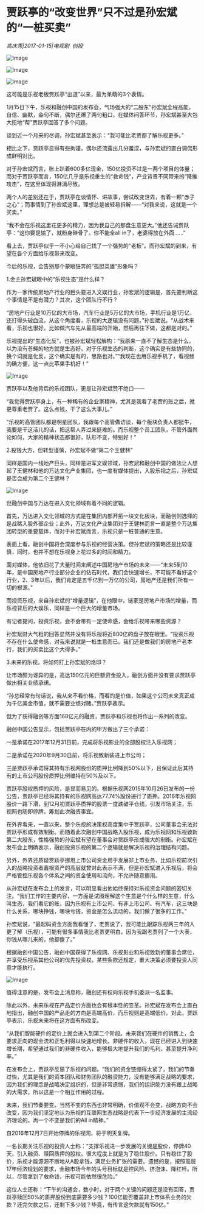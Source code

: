# 贾跃亭的“改变世界”只不过是孙宏斌的“一桩买卖”

*高庆秀|2017-01-15|电视剧 
                                                创投*

![Image](http://static.ylzbl.com/201704281809479411)

![Image](http://static.ylzbl.com/201704281809476431)

![Image](http://static.ylzbl.com/201704281809479908)

这可能是乐视老板贾跃亭“出道”以来，最为呆萌的3个表情。

1月15日下午，乐视和融创中国的发布会，气场强大的“二股东”孙宏斌全程高能，自信、幽默，金句不断，偶尔还爆了两句粗口，在媒体问答环节，孙宏斌甚至大包大揽地“帮”贾跃亭回答了多个问题。

谈到近一个月来的尽调，孙宏斌甚至表示：“我可能比老贾都了解乐视更多。”

相比之下，贾跃亭显得有些拘谨，偶尔还流露出几分羞涩，与孙宏斌的直白调侃形成鲜明对比。

对于孙宏斌而言，账上趴着600多亿现金，150亿投资不过是一两个项目的体量；而对于贾跃亭而言，150亿几乎是乐视重生的“救命钱”，产业背景不同带来的“降维攻击”，在这里体现得淋漓尽致。

两个人的差别还在于，贾跃亭在谈情怀、讲故事，尝试改变世界，有着一颗“赤子之心”；而事情到了孙宏斌这里，理想总是被轻易拆解——“对我来说，这就是一个买卖。”

“我不会在乐视这里花更多的精力，因为我自己的那盘生意更大。”他还告诫贾跃亭：“这你要是输了，就粉身碎骨了。你不能全all in了，老婆得放在外面……”

看上去，贾跃亭似乎一不小心给自己找了一个强势的“老板”。而孙宏斌的到来，有望在各个方面给乐视带来改变。

今后的乐视，会告别那个蒙眼狂奔的“孤胆英雄”形象吗？

1.金主孙宏斌眼中的“乐视生态”是什么样？

作为一家传统房地产行业的巨头要进入文娱行业，孙宏斌的逻辑是，首先要判断这个事情是不是有潜力？其次，这个团队行不行？

“房地产行业是10万亿的大市场，汽车行业是5万亿的大市场，手机行业是1万亿，还打得头破血流，从这个角度看，乐视的大逻辑没有问题。”孙宏斌说。“从战术来看，乐视也很好。比如做汽车先从最高端的开始，然后再往下做，这都是对的。”

乐视提出的“生态化反”，也被孙宏斌轻松解构：“我原来一直不了解生态是什么，以为没有苍蝇的地方就是生态好。对于乐视生态的判断，这个确实是有些协同的，换个词就是化反，这个确实是有的，思路也对。”“我现在也用乐视手机了，看视频的确方便，这一点比苹果手机好！”

![Image](http://static.ylzbl.com/201704281809484296)

贾跃亭以及他背后的乐视团队，更是让孙宏斌赞不绝口——

“我觉得贾跃亭身上，有一种稀有的企业家精神，尤其是我看了老贾的账之后，就更尊重老贾了。这么点钱，干了这么大事儿。”

“乐视的高管团队都是明星团队，我跟每个高管做访谈，每个版块负责人都挺牛，我要是干这活儿的话，把这帮人弄过来挺难的。而乐视整个员工团队，不管外面舆论如何，大家的精神状态都很好，队形不变，特别好！”

2.投钱大方，但转型谨慎，孙宏斌不做“第二个王健林”

同样是国内一线地产巨头，同样是进军文娱领域，孙宏斌和融创中国的做法让人想起了王健林和他的万达文化产业集团，也一度有媒体提出，入股乐视之后，孙宏斌是否会成为第二个王健林？

![Image](http://static.ylzbl.com/201704281809485964)

但融创中国与万达在进入文化领域有着不同的逻辑。

首先，万达进入文化领域的方式是在集团内部开拓一块文化板块，而融创则选择的是战略入股外部企业；此外，万达文化产业集团对于王健林而言一直是整个万达集团转型的重要载体，而对于孙宏斌而言，乐视只是一桩普通的生意。

表面上看，融创中国将会深度参与乐视的经营决策。但孙宏斌的策略还是比较谨慎，同时，也并不想在乐视身上花过多的时间和精力。

面对媒体，他依旧花了大量时间来阐述中国房地产市场的未来——“未来5到10年，是中国房地产行业部分企业的钻石时代，我们会快速增长，不可能不看好这个行业，2、3年以后，我们肯定是五千亿到一万亿的公司，房地产还是我们所有一切的根源。”

而投资乐视，来自孙宏斌的“增量逻辑”，在他眼中，链家是房地产市场的增量，而乐视背后的大娱乐，同样是一个巨大的增量市场。

有记者提问，投资乐视，会不会带有一定使命感，会给乐视带来哪些资源？

孙宏斌财大气粗的回答显然并没有将乐视将近800亿的盘子放在眼里。“投资乐视不存在什么使命感，对我来说就是一桩生意而已。我们还是做我们的房地产老本行，我们的买卖比这个大得多。”

3.未来的乐视，将如何打上孙宏斌的烙印？

让市场颇为讶异的是，高达150亿元的巨额资金投入，融创方面并没有要求贾跃亭做出相关业绩承诺。

“孙总经常有句话说，我从来不看价格，而看的是价值，如果这个公司未来真正成为千亿美金市值，就不需要业绩对赌。”贾跃亭表示。

但为了获得融创等方面168亿元的融资，贾跃亭和乐视也将作出一系列的改变。

融创中国公告显示，包括贾跃亭在内的甲方做出了三个承诺：

一是承诺在2017年12月31日前，完成将乐视影业的全部股权注入乐视网；

二是承诺在2020年9月30日前，将乐视致新装进上市公司；

三是贾跃亭承诺将其持有乐视网股份的质押比例降到50%以下，且保证此后其持有的上市公司股份质押比例维持在50%及以下。

贾跃亭股权质押的风险，是显而易见的。根据乐视网2015年10月26日发布的一份公告，贾跃亭已经将其持有的乐视网高达77.74%股份进行了质押。2016年乐视网股价一路下滑，到12月初贾跃亭质押的股票一度跌破平仓线，引发市场关注，乐视网也随即停牌，筹划此次融资事宜。

在外界看来，一直以来，整个乐视的决策权高度集中于贾跃亭，公司董事会无法对贾跃亭形成有效制衡。而随着此次融创中国战略入股乐视，成为乐视网和乐视致新第二大股东，性格强势的孙宏斌有望在董事会对贾跃亭形成强大的制衡。孙宏斌在发布会上明确表示，融创投资乐视的第二个逻辑就是解决乐视的治理结构问题。

另外，外界还质疑贾跃亭挪用上市公司资金用于发展非上市业务，比如乐视前次引入的战略投资者鑫根资产的高层就曾对此表示不满，但是孙宏斌进入乐视后，将会严格管控乐视各个体系之间的资金使用和流向，不允许随意挪用。

从孙宏斌在发布会上的发言，可以明显看出他始终保持对乐视资金问题的密切关注。“我们工作的主要内容，一方面是试图理解这个生意是个什么样的生意，什么叫生态，我们看它的账，因为乐视有上市公司、有非上市公司、有汽车，这三块是什么关系，哪块挣钱，哪块亏钱，资金是怎么流动的，我们做了很多的工作。”

孙宏斌说，“最起码资金方面我看懂了，老贾说了，我可能比跟踪乐视两三年的人更了解（乐视），可能有很多事情我比老贾更明白。因为我跟老贾列了一个大表，你钱从哪儿来的，他都傻了。”

根据融创中国公告，融创中国获得了乐视网、乐视影业和乐视致新的董事会席位，并享受乐视系其他公司的优先投资权。某些条款还规定，重大决策必须要投资人同意才能执行。

![Image](http://static.ylzbl.com/201704281809489127)

值得注意的是，发布会上消息称，融创还有权向乐视手机委派一名监事。

除此以外，未来乐视在产品定价方面也会有根本性的变革。孙宏斌在发布会上直白地指出，融创中国的产品走的方向是高端高价，而乐视则是高端低价。对此，贾跃亭表示，乐视未来将在这方面有所改变。

“从我们智能硬件的定价上就会进入到第二个阶段。未来我们在硬件的销售上，会要求正向的现金流和正毛利得以快速地增长。非硬件的收入，现在已经进入到快速增长期，希望通过我们的非硬件收入，能够极大地提升我们的毛利，甚至提升净利率。”

在发布会上，贾跃亭反思了乐视的问题。“我们的资金链绷得太紧了，我们的节奏过快，尤其是我们的资本团队和财务团队的融资能力，没有能够满足战略的要求，因为我们的理念是战略决定组织的，但是非常遗憾，我们的组织能力没有跟上战略的大需求，所以这是一个相互作用的过程。

未来，我们节奏要变。当然不变的东西也非常明确，价值观不会变，战略方向不会改变，因为我们坚定地认为乐视的互联网生态战略是代表下一步经济发展的主流经济理论的。再一个不变是我们的All in精神。”

自2016年12月7日开始停牌的乐视网，将于明天复牌。

一名长期关注乐视的投资人士称：“支撑乐视进一步发展的关键是股价，停牌40天，引入融资、赎回质押的股权，很大程度上就是为了稳住股价。只有稳住了股价，乐视才能源源不断地从A股拿钱，满足业务扩张的需要。遗憾的是，按照高层17年经济规划的要求，金融市场今年的头号目标就是控风险、挤泡沫、降杠杆。所以，尽管拿到了救命钱，乐视可能依然很危险。”

这位人士还称：“下午的沟通会，数小时，对于两个关键的问题还是没有回答，贾跃亭赎回50%的质押股份到底需要多少钱？100亿能否覆盖非上市体系业务的欠款？还完欠款之后，还剩下多少钱？毕竟，有传言这欠款就有150亿。”

